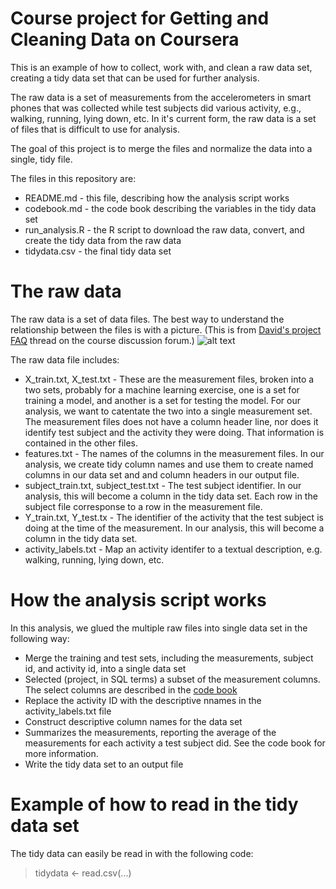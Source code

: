 Course project for Getting and Cleaning Data on Coursera
=====================

This is an example of how to collect, work with, and clean a raw data 
set, creating a tidy data set that can be used for further analysis.

The raw data is a set of measurements from the accelerometers in smart phones
that was collected while test subjects did various activity, e.g., walking, 
running, lying down, etc. In it's current form, the raw data is a set of files 
that is difficult to use for analysis.

The goal of this project is to merge the files and normalize the data into 
a single, tidy file.

The files in this repository are:
* README.md - this file, describing how the analysis script works 
* codebook.md - the code book describing the variables in the tidy data set
* run_analysis.R - the R script to download the raw data, convert, and 
create the tidy data from the raw data
* tidydata.csv - the final tidy data set

The raw data
=====================
The raw data is a set of data files. The best way to understand the relationship 
between the files is with a picture. (This is from 
[David's project FAQ](https://class.coursera.org/getdata-008/forum/thread?thread_id=24)
thread on the course discussion forum.)
![alt text](https://coursera-forum-screenshots.s3.amazonaws.com/ab/a2776024af11e4a69d5576f8bc8459/Slide2.png "The Raw Data")

The raw data file includes:
* X_train.txt, X_test.txt - These are the measurement files, broken into a two sets, probably for a machine learning exercise, 
one is a set for training a model, and another is a set for testing the model. For our analysis, we want to catentate the two into a single measurement set.
The measurement files does not have a column header line, nor does it identify test subject and the activity they were doing. That information 
is contained in the other files.
* features.txt - The names of the columns in the measurement files.
In our analysis, we create tidy column names and use them to create named columns in our data set and and column headers in our output file.
* subject_train.txt, subject_test.txt - The test subject identifier. In our analysis, this will become a column in the tidy data set.
Each row in the subject file corresponse to a row in the measurement file.
* Y_train.txt, Y_test.tx - The identifier of the activity that the test subject is doing at the time of the measurement. In our analysis, this will become a column in the tidy data set.
* activity_labels.txt - Map an activity identifer to a textual description, e.g. walking, running, lying down, etc.

How the analysis script works
=====================
In this analysis, we glued the multiple raw files into single data set in the following way:
* Merge the training and test sets, including the measurements, subject id, and activity id, into a single data set
* Selected (project, in SQL terms) a subset of the measurement columns. The select columns are described in the [code book](https://github.com/TimWise/tidydata/blob/master/codebook.md)
* Replace the activity ID with the descriptive nnames in the activity_labels.txt file
* Construct descriptive column names for the data set
* Summarizes the measurements, reporting the average of the measurements for each activity a test subject did. See the code book for more information.
* Write the tidy data set to an output file

Example of how to read in the tidy data set
=====================
The tidy data can easily be read in with the following code:
>	tidydata <- read.csv(...)

